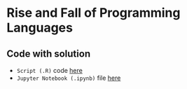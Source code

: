 # Rise and Fall of Programming Languages
## Code with solution
- ```Script (.R)``` code [here](./workspace/programming-languages.R)
- ```Jupyter Notebook (.ipynb)``` file [here](./workspace/notebook.ipynb)
